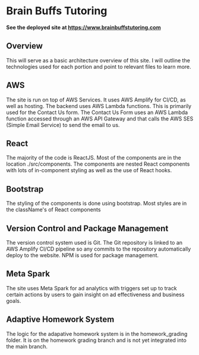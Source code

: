 # Brain Buffs Tutoring 

**See the deployed site at https://www.brainbuffstutoring.com**

## Overview 

This will serve as a basic architecture overview of this site. I will outline the technologies used for each portion and point to relevant files to learn more. 


## AWS 
The site is run on top of AWS Services. It uses AWS Amplify for CI/CD, as well as hosting. The backend uses AWS Lambda functions. This is primarily used for the Contact Us form. The Contact Us Form uses an AWS Lambda function accessed through an AWS API Gateway and that calls the AWS SES (Simple Email Service) to send the email to us. 
## React 

The majority of the code is ReactJS. Most of the components are in the location
./src/components. The components are nested React components with lots of in-component styling as well as the use of React hooks.

## Bootstrap

The styling of the components is done using bootstrap. Most styles are in the className's of React components


## Version Control and Package Management   

The version control system used is Git. The Git repository is linked to an AWS Amplify CI/CD pipeline so any commits to the repository automatically deploy to the website. NPM is used for package management. 

## Meta Spark  

The site uses Meta Spark for ad analytics with triggers set up to track certain actions by users to gain insight on ad effectiveness and business goals. 

## Adaptive Homework System 

The logic for the adapative homework system is in the homework_grading folder. It is on the homework grading branch and is not yet integrated into the main branch. 
